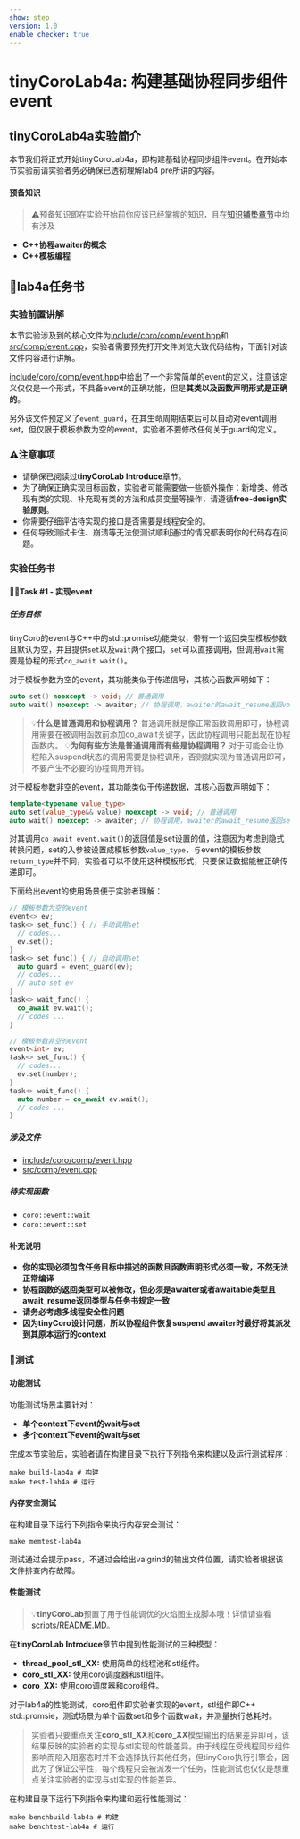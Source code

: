 ```yaml
---
show: step
version: 1.0
enable_checker: true
---
```

# tinyCoroLab4a: 构建基础协程同步组件event

## tinyCoroLab4a实验简介

本节我们将正式开始tinyCoroLab4a，即构建基础协程同步组件event。在开始本节实验前请实验者务必确保已透彻理解lab4 pre所讲的内容。

#### 预备知识

> ⚠️预备知识即在实验开始前你应该已经掌握的知识，且在[知识铺垫章节]()中均有涉及

- **C++协程awaiter的概念**
- **C++模板编程**

## 📖lab4a任务书

### 实验前置讲解

本节实验涉及到的核心文件为[include/coro/comp/event.hpp](https://github.com/sakurs2/tinyCoroLab/blob/v1.0/include/coro/comp/event.hpp)和[src/comp/event.cpp](https://github.com/sakurs2/tinyCoroLab/blob/v1.0/src/comp/event.cpp)，实验者需要预先打开文件浏览大致代码结构，下面针对该文件内容进行讲解。

[include/coro/comp/event.hpp](https://github.com/sakurs2/tinyCoroLab/blob/v1.0/include/coro/comp/event.hpp)中给出了一个非常简单的event的定义，注意该定义仅仅是一个形式，不具备event的正确功能，但是**其类以及函数声明形式是正确的**。

另外该文件预定义了`event_guard`，在其生命周期结束后可以自动对event调用set，但仅限于模板参数为空的event。实验者不要修改任何关于guard的定义。

### ⚠️注意事项

- 请确保已阅读过**tinyCoroLab Introduce**章节。
- 为了确保正确实现目标函数，实验者可能需要做一些额外操作：新增类、修改现有类的实现、补充现有类的方法和成员变量等操作，请遵循**free-design实验原则**。
- 你需要仔细评估待实现的接口是否需要是线程安全的。
- 任何导致测试卡住、崩溃等无法使测试顺利通过的情况都表明你的代码存在问题。

### 实验任务书

#### 🧑‍💻Task #1 - 实现event

##### 任务目标

tinyCoro的event与C++中的std::promise功能类似，带有一个返回类型模板参数且默认为空，并且提供`set`以及`wait`两个接口，`set`可以直接调用，但调用`wait`需要是协程的形式`co_await wait()`。

对于模板参数为空的event，其功能类似于传递信号，其核心函数声明如下：

```cpp
auto set() noexcept -> void; // 普通调用
auto wait() noexcept -> awaiter; // 协程调用，awaiter的await_resume返回void
```

> 💡**什么是普通调用和协程调用？**
> 普通调用就是像正常函数调用即可，协程调用需要在被调用函数前添加co_await关键字，因此协程调用只能出现在协程函数内。
> 💡**为何有些方法是普通调用而有些是协程调用？**
> 对于可能会让协程陷入suspend状态的调用需要是协程调用，否则就实现为普通调用即可，不要产生不必要的协程调用开销。

对于模板参数非空的event，其功能类似于传递数据，其核心函数声明如下：

```cpp
template<typename value_type>
auto set(value_type&& value) noexcept -> void; // 普通调用
auto wait() noexcept -> awaiter; // 协程调用，awaiter的await_resume返回set设置的值
```

对其调用`co_await event.wait()`的返回值是set设置的值，注意因为考虑到隐式转换问题，set的入参被设置成模板参数`value_type`，与event的模板参数`return_type`并不同，实验者可以不使用这种模板形式，只要保证数据能被正确传递即可。

下面给出event的使用场景便于实验者理解：

```cpp
// 模板参数为空的event
event<> ev;
task<> set_func() { // 手动调用set
  // codes...
  ev.set();
}
task<> set_func() { // 自动调用set
  auto guard = event_guard(ev);
  // codes...
  // auto set ev
}
task<> wait_func() {
  co_await ev.wait();
  // codes ...
}

// 模板参数非空的event
event<int> ev;
task<> set_func() {
  // codes...
  ev.set(number);
}
task<> wait_func() {
  auto number = co_await ev.wait();
  // codes ...
}
```

##### 涉及文件

- [include/coro/comp/event.hpp](https://github.com/sakurs2/tinyCoroLab/blob/v1.0/include/coro/comp/event.hpp)
- [src/comp/event.cpp](https://github.com/sakurs2/tinyCoroLab/blob/v1.0/src/comp/event.cpp)

##### 待实现函数

- `coro::event::wait`
- `coro::event::set`

#### 补充说明

- **你的实现必须包含任务目标中描述的函数且函数声明形式必须一致，不然无法正常编译**
- **协程函数的返回类型可以被修改，但必须是awaiter或者awaitable类型且await_resume返回类型与任务书规定一致**
- **请务必考虑多线程安全性问题**
- **因为tinyCoro设计问题，所以协程组件恢复suspend awaiter时最好将其派发到其原本运行的context**

### 🔖测试

#### 功能测试

功能测试场景主要针对：

- **单个context下event的wait与set**
- **多个context下event的wait与set**

完成本节实验后，实验者请在构建目录下执行下列指令来构建以及运行测试程序：

```shell
make build-lab4a # 构建
make test-lab4a # 运行
```

#### 内存安全测试

在构建目录下运行下列指令来执行内存安全测试：

```shell
make memtest-lab4a
```

测试通过会提示pass，不通过会给出valgrind的输出文件位置，请实验者根据该文件排查内存故障。

#### 性能测试

> 💡**tinyCoroLab**预置了用于性能调优的火焰图生成脚本哦！详情请查看[scripts/README.MD](https://github.com/sakurs2/tinyCoroLab/blob/v1.0/scripts/README.MD)。

在**tinyCoroLab Introduce**章节中提到性能测试的三种模型：

- **thread_pool_stl_XX:** 使用简单的线程池和stl组件。
- **coro_stl_XX:** 使用coro调度器和stl组件。
- **coro_XX:** 使用coro调度器和coro组件。

对于lab4a的性能测试，coro组件即实验者实现的event，stl组件即C++ std::promsie，测试场景为单个函数set和多个函数wait，并测量执行总耗时。

> 实验者只要重点关注**coro_stl_XX**和**coro_XX**模型输出的结果差异即可，该结果反映的实验者的实现与stl实现的性能差异。由于线程在受线程同步组件影响而陷入阻塞态时并不会选择执行其他任务，但tinyCoro执行引擎会，因此为了保证公平性，每个线程只会被派发一个任务，性能测试也仅仅是想重点关注实验者的实现与stl实现的性能差异。

在构建目录下运行下列指令来构建和运行性能测试：

```shell
make benchbuild-lab4a # 构建
make benchtest-lab4a # 运行
```
